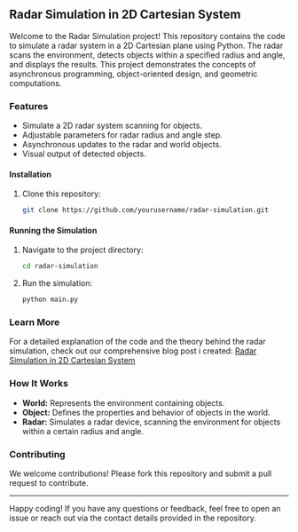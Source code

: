 ## Radar Simulation in 2D Cartesian System

Welcome to the Radar Simulation project! This repository contains the code to simulate a radar system in a 2D Cartesian plane using Python. The radar scans the environment, detects objects within a specified radius and angle, and displays the results. This project demonstrates the concepts of asynchronous programming, object-oriented design, and geometric computations.

### Features

- Simulate a 2D radar system scanning for objects.
- Adjustable parameters for radar radius and angle step.
- Asynchronous updates to the radar and world objects.
- Visual output of detected objects.

#### Installation

1. Clone this repository:

   ```sh
   git clone https://github.com/yourusername/radar-simulation.git
   ```

#### Running the Simulation

1. Navigate to the project directory:

   ```sh
   cd radar-simulation
   ```

2. Run the simulation:

   ```sh
   python main.py
   ```

### Learn More

For a detailed explanation of the code and the theory behind the radar simulation, check out our comprehensive blog post i created: [Radar Simulation in 2D Cartesian System](https://medium.com/@pat.gam/radar-simulation-in-2d-cartesian-system-python-782f03feaf26)

### How It Works

- **World:** Represents the environment containing objects.
- **Object:** Defines the properties and behavior of objects in the world.
- **Radar:** Simulates a radar device, scanning the environment for objects within a certain radius and angle.


### Contributing

We welcome contributions! Please fork this repository and submit a pull request to contribute.

---

Happy coding! If you have any questions or feedback, feel free to open an issue or reach out via the contact details provided in the repository.
